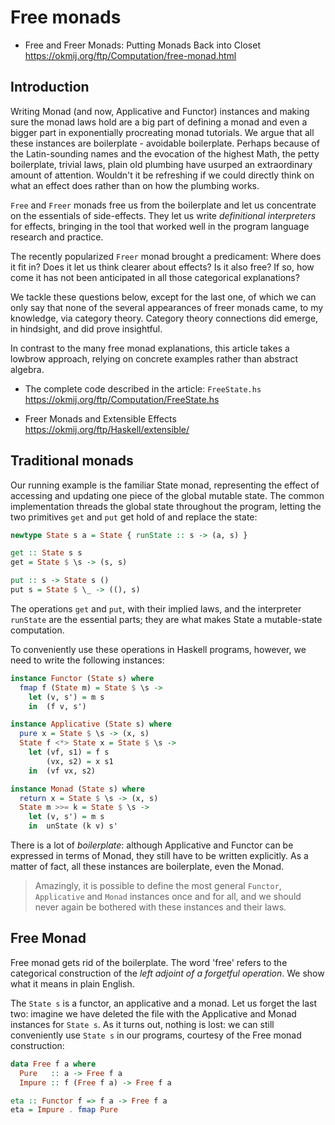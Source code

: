 # Free monads

* Free and Freer Monads: Putting Monads Back into Closet
https://okmij.org/ftp/Computation/free-monad.html

## Introduction

Writing Monad (and now, Applicative and Functor) instances and making sure the monad laws hold are a big part of defining a monad and even a bigger part in exponentially procreating monad tutorials. We argue that all these instances are boilerplate - avoidable boilerplate. Perhaps because of the Latin-sounding names and the evocation of the highest Math, the petty boilerplate, trivial laws, plain old plumbing have usurped an extraordinary amount of attention. Wouldn't it be refreshing if we could directly think on what an effect does rather than on how the plumbing works.

`Free` and `Freer` monads free us from the boilerplate and let us concentrate on the essentials of side-effects. They let us write *definitional interpreters* for effects, bringing in the tool that worked well in the program language research and practice.

The recently popularized `Freer` monad brought a predicament: Where does it fit in? Does it let us think clearer about effects? Is it also free? If so, how come it has not been anticipated in all those categorical explanations?

We tackle these questions below, except for the last one, of which we can only say that none of the several appearances of freer monads came, to my knowledge, via category theory. Category theory connections did emerge, in hindsight, and did prove insightful.

In contrast to the many free monad explanations, this article takes a lowbrow approach, relying on concrete examples rather than abstract algebra.

* The complete code described in the article: `FreeState.hs`
https://okmij.org/ftp/Computation/FreeState.hs

* Freer Monads and Extensible Effects
https://okmij.org/ftp/Haskell/extensible/

## Traditional monads

Our running example is the familiar State monad, representing the effect of accessing and updating one piece of the global mutable state. The common implementation threads the global state throughout the program, letting the two primitives `get` and `put` get hold of and replace the state:

```hs
newtype State s a = State { runState :: s -> (a, s) }

get :: State s s
get = State $ \s -> (s, s)

put :: s -> State s ()
put s = State $ \_ -> ((), s)
```

The operations `get` and `put`, with their implied laws, and the interpreter `runState` are the essential parts; they are what makes State a mutable-state computation.

To conveniently use these operations in Haskell programs, however, we need to write the following instances:

```hs
instance Functor (State s) where
  fmap f (State m) = State $ \s ->
    let (v, s') = m s
    in  (f v, s')

instance Applicative (State s) where
  pure x = State $ \s -> (x, s)
  State f <*> State x = State $ \s ->
    let (vf, s1) = f s
        (vx, s2) = x s1
    in  (vf vx, s2)

instance Monad (State s) where
  return x = State $ \s -> (x, s)
  State m >>= k = State $ \s ->
    let (v, s') = m s
    in  unState (k v) s'
```

There is a lot of *boilerplate*: although Applicative and Functor can be expressed in terms of Monad, they still have to be written explicitly. As a matter of fact, all these instances are boilerplate, even the Monad.

>Amazingly, it is possible to define the most general `Functor`, `Applicative` and `Monad` instances once and for all, and we should never again be bothered with these instances and their laws.

## Free Monad

Free monad gets rid of the boilerplate. The word 'free' refers to the categorical construction of the *left adjoint of a forgetful operation*. We show what it means in plain English.

The `State s` is a functor, an applicative and a monad. Let us forget the last two: imagine we have deleted the file with the Applicative and Monad instances for `State s`. As it turns out, nothing is lost: we can still conveniently use `State s` in our programs, courtesy of the Free monad construction:

```hs
data Free f a where
  Pure   :: a -> Free f a
  Impure :: f (Free f a) -> Free f a

eta :: Functor f => f a -> Free f a
eta = Impure . fmap Pure
```
